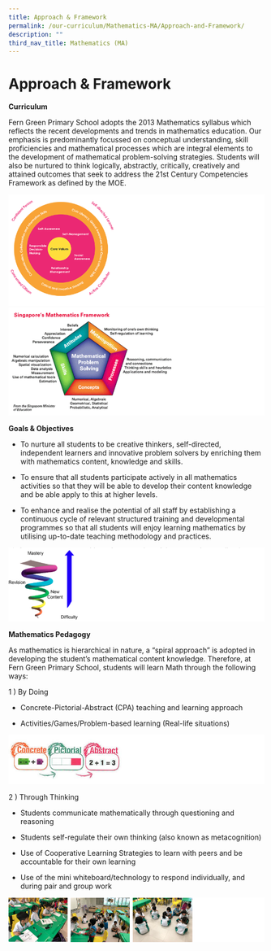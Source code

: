 ```yaml
---
title: Approach & Framework
permalink: /our-curriculum/Mathematics-MA/Approach-and-Framework/
description: ""
third_nav_title: Mathematics (MA)
---
```


# **Approach & Framework**
<b>Curriculum</b>
  
Fern Green Primary School adopts the 2013 Mathematics syllabus which reflects the recent developments and trends in mathematics education. Our emphasis is predominantly focussed on conceptual understanding, skill proficiencies and mathematical processes which are integral elements to the development of mathematical problem-solving strategies. Students will also be nurtured to think logically, abstractly, critically, creatively and attained outcomes that seek to address the 21st Century Competencies Framework as defined by the MOE.

![](/images/Mathematics/Math1.png)
![](/images/Mathematics/Math2.png)


<b>Goals & Objectives</b>

*   To nurture all students to be creative thinkers, self-directed, independent learners and innovative problem solvers by enriching them with mathematics content, knowledge and skills.  
    
*   To ensure that all students participate actively in all mathematics activities so that they will be able to develop their content knowledge and be able apply to this at higher levels.  
    
*   To enhance and realise the potential of all staff by establishing a continuous cycle of relevant structured training and developmental programmes so that all students will enjoy learning mathematics by utilising up-to-date teaching methodology and practices.

![](/images/Mathematics/Math3.png)

<b>Mathematics Pedagogy</b>

As mathematics is hierarchical in nature, a “spiral approach” is adopted in developing the student’s mathematical content knowledge. Therefore, at Fern Green Primary School, students will learn Math through the following ways:

1 ) By Doing 

*   Concrete-Pictorial-Abstract (CPA) teaching and learning approach  
    
*   Activities/Games/Problem-based learning (Real-life situations)

![](/images/Mathematics/Math4.png)

2 ) Through Thinking  

*   Students communicate mathematically through questioning and reasoning  
    
*   Students self-regulate their own thinking (also known as metacognition)  
    
*   Use of Cooperative Learning Strategies to learn with peers and be accountable for their own learning  
    
*   Use of the mini whiteboard/technology to respond individually, and during pair and group work

![](/images/Mathematics/Math5.png)
